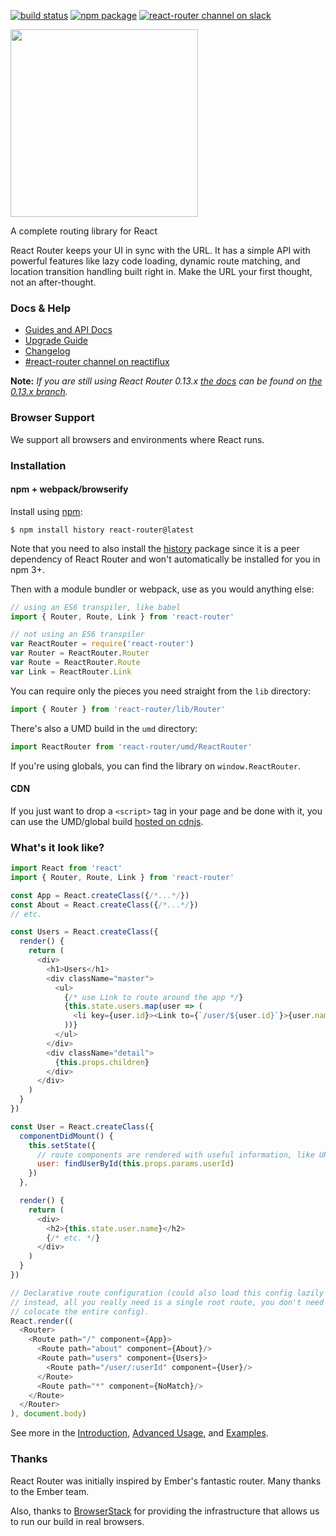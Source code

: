 [![build status](https://img.shields.io/travis/rackt/react-router/master.svg?style=flat-square)](https://travis-ci.org/rackt/react-router)
[![npm package](https://img.shields.io/npm/v/react-router.svg?style=flat-square)](https://www.npmjs.org/package/react-router)
[![react-router channel on slack](https://img.shields.io/badge/slack-react--router@reactiflux-61DAFB.svg?style=flat-square)](http://www.reactiflux.com)

<img src="https://rackt.github.io/react-router/img/vertical.png" width="300"/>

A complete routing library for React

React Router keeps your UI in sync with the URL. It has a simple API
with powerful features like lazy code loading, dynamic route matching,
and location transition handling built right in. Make the URL your first
thought, not an after-thought.

### Docs & Help

- [Guides and API Docs](/docs)
- [Upgrade Guide](/UPGRADE_GUIDE.md)
- [Changelog](/CHANGELOG.md)
- [#react-router channel on reactiflux](http://www.reactiflux.com/)

**Note:** *If you are still using React Router 0.13.x [the docs](https://github.com/rackt/react-router/tree/0.13.x/docs/guides) can be found on [the 0.13.x branch](https://github.com/rackt/react-router/tree/0.13.x).*

### Browser Support

We support all browsers and environments where React runs.

### Installation

#### npm + webpack/browserify

Install using [npm](https://www.npmjs.com/):

    $ npm install history react-router@latest

Note that you need to also install the [history](https://www.npmjs.com/package/history) package since it is a peer dependency of React Router and won't automatically be installed for you in npm 3+.

Then with a module bundler or webpack, use as you would anything else:

```js
// using an ES6 transpiler, like babel
import { Router, Route, Link } from 'react-router'

// not using an ES6 transpiler
var ReactRouter = require('react-router')
var Router = ReactRouter.Router
var Route = ReactRouter.Route
var Link = ReactRouter.Link
```

You can require only the pieces you need straight from the `lib` directory:

```js
import { Router } from 'react-router/lib/Router'
```

There's also a UMD build in the `umd` directory:

```js
import ReactRouter from 'react-router/umd/ReactRouter'
```

If you're using globals, you can find the library on `window.ReactRouter`.

#### CDN

If you just want to drop a `<script>` tag in your page and be done with it, you can use the UMD/global build [hosted on cdnjs](https://cdnjs.com/libraries/react-router).

### What's it look like?

```js
import React from 'react'
import { Router, Route, Link } from 'react-router'

const App = React.createClass({/*...*/})
const About = React.createClass({/*...*/})
// etc.

const Users = React.createClass({
  render() {
    return (
      <div>
        <h1>Users</h1>
        <div className="master">
          <ul>
            {/* use Link to route around the app */}
            {this.state.users.map(user => (
              <li key={user.id}><Link to={`/user/${user.id}`}>{user.name}</Link></li>
            ))}
          </ul>
        </div>
        <div className="detail">
          {this.props.children}
        </div>
      </div>
    )
  }
})

const User = React.createClass({
  componentDidMount() {
    this.setState({
      // route components are rendered with useful information, like URL params
      user: findUserById(this.props.params.userId)
    })
  },

  render() {
    return (
      <div>
        <h2>{this.state.user.name}</h2>
        {/* etc. */}
      </div>
    )
  }
})

// Declarative route configuration (could also load this config lazily
// instead, all you really need is a single root route, you don't need to
// colocate the entire config).
React.render((
  <Router>
    <Route path="/" component={App}>
      <Route path="about" component={About}/>
      <Route path="users" component={Users}>
        <Route path="/user/:userId" component={User}/>
      </Route>
      <Route path="*" component={NoMatch}/>
    </Route>
  </Router>
), document.body)
```

See more in the [Introduction](/docs/Introduction.md), [Advanced Usage](/docs/guides/advanced/README.md), and [Examples](/examples).

### Thanks

React Router was initially inspired by Ember's fantastic router. Many thanks to the Ember team.

Also, thanks to [BrowserStack](https://www.browserstack.com/) for providing the infrastructure that allows us to run our build in real browsers.
